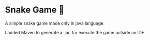 # Snake Game :snake:
A simple snake game made only in java language. 

I added Maven to generate a .jar, for execute the game outside an IDE.
